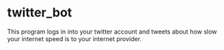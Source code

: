 # twitter_bot
This program logs in into your twitter account and tweets about how slow your internet speed is to your internet provider.
